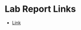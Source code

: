 # Lab Report Links

* [Link](http://github.com/kkbunny247/cse15l-lab-reports/lab-report-1-week-2.html)

